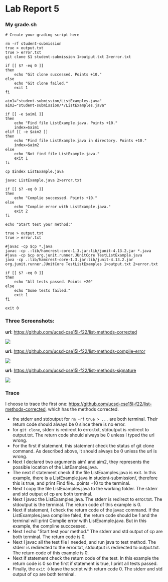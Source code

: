 # Lab Report 5

### My grade.sh

    # Create your grading script here
    
    rm -rf student-submission
    true > output.txt
    true > error.txt
    git clone $1 student-submission 1>output.txt 2>error.txt
    
    if [[ $? -eq 0 ]]
    then
    	echo "Git clone successed. Points +10."
    else
    	echo "Git clone failed."
    	exit 1
    fi
    
    aim1="student-submission/ListExamples.java"
    aim2="student-submission/*/ListExamples.java"
    
    if [[ -e $aim1 ]]
    then
    	echo "Find file ListExample.java. Points +10."
    	index=$aim1
    elif [[ -e $aim2 ]]
    then
    	echo "Find file ListExample.java in directory. Points +10."
    	index=$aim2
    else
    	echo "Not find file ListExample.java."
    	exit 1
    fi
    
    cp $index ListExample.java
    
    javac ListExample.java 2>error.txt
    
    if [[ $? -eq 0 ]]
    then
    	echo "Complie successed. Points +10."
    else
    	echo "Complie error with ListExample.java."
    	exit 2
    fi
    
    echo "Start test your method:"
    
    true > output.txt
    true > error.txt
    
    #javac -cp $cp *.java
    javac -cp .:lib/hamcrest-core-1.3.jar:lib/junit-4.13.2.jar *.java
    #java -cp $cp org.junit.runner.JUnitCore TestListExample.java
    java -cp .:lib/hamcrest-core-1.3.jar:lib/junit-4.13.2.jar org.junit.runner.JUnitCore TestListExamples 1>output.txt 2>error.txt
    
    if [[ $? -eq 0 ]]
    then
    	echo "All tests passed. Points +20"
    else
    	echo "Some tests failed."
    	exit 1
    fi
    
    exit 0

### Three Screenshots:

**url:** https://github.com/ucsd-cse15l-f22/list-methods-corrected

![](https://ruili4ucsd.github.io/cse15l-lab-reports/lab-report5/2.png)

**url:** https://github.com/ucsd-cse15l-f22/list-methods-compile-error

![](https://ruili4ucsd.github.io/cse15l-lab-reports/lab-report5/3.png)

**url:** https://github.com/ucsd-cse15l-f22/list-methods-signature

![](https://ruili4ucsd.github.io/cse15l-lab-reports/lab-report5/4.png)

### Trace

I choose to trace the first one: https://github.com/ucsd-cse15l-f22/list-methods-corrected, which has the methods corrected.

- the stderr and stdoutput for `rm -rf` `true > ...` are both terminal. Their return code should always be 0 since there is no error.
- for `git clone`, stderr is redirect to error.txt, stdoutput is redirect to output.txt. The return code should always be 0 unless I typed the url wrong.
- For the first if statement, this statement check the status of git clone command. As described above, it should always be 0 unless the url is wrong.
- Next I declared two arguments aim1 and aim2, they represents the possible location of the ListEamples.java.
- The next if statement check if the file ListExamples.java is exit. In this example, there is a ListExample.java in student-submission/, therefore this is true, and print Find file...points +10 to the terminal.
- Next I copy the file ListExamples.java to the working folder. The stderr and std output of cp are both terminal.
- Next I javac the ListExamples.java. The stderr is redirect to error.txt. The stdoutput is the terminal. The return code of this example is 0.
- Next if statement, I check the return code of the javac command. If the ListExamples.java compline faled, the return code should be 1 and the terminal will print Complie error with ListExample.java. But in this example, the compline succcessed. 
- Next I echo "Start test your method." The stderr and std output of cp are both terminal. The return code is 0.
- Next I javac all the test file I needed, and run java to test method. The stderr is redirected to the error.txt, stdoutput is redirected to output.txt. The return code of this example is 0.
- Next if statement check the return code of the test. In this example the return code is 0 so the first if statement is true, I print all tests passed.
- Finally, the `exit 0` leave the script with return code 0.  The stderr and std output of cp are both terminal.



